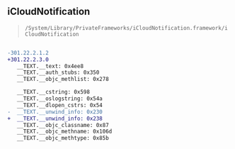 ## iCloudNotification

> `/System/Library/PrivateFrameworks/iCloudNotification.framework/iCloudNotification`

```diff

-301.22.2.1.2
+301.22.2.3.0
   __TEXT.__text: 0x4ee8
   __TEXT.__auth_stubs: 0x350
   __TEXT.__objc_methlist: 0x278

   __TEXT.__cstring: 0x598
   __TEXT.__oslogstring: 0x54a
   __TEXT.__dlopen_cstrs: 0x54
-  __TEXT.__unwind_info: 0x230
+  __TEXT.__unwind_info: 0x238
   __TEXT.__objc_classname: 0x87
   __TEXT.__objc_methname: 0x106d
   __TEXT.__objc_methtype: 0x85b

```
